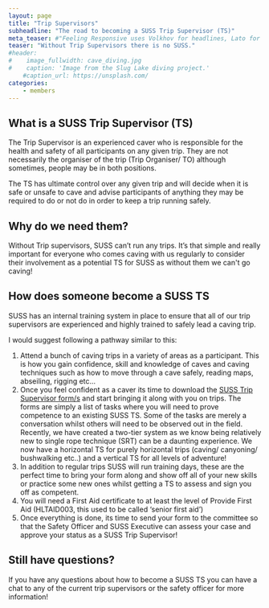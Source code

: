 ```yaml
---
layout: page
title: "Trip Supervisors"
subheadline: "The road to becoming a SUSS Trip Supervisor (TS)"
meta_teaser: #"Feeling Responsive uses Volkhov for headlines, Lato for everything else and if you are in need to show some code, it will be in Lucida Console."
teaser: "Without Trip Supervisors there is no SUSS."
#header:
#    image_fullwidth: cave_diving.jpg
#    caption: 'Image from the Slug Lake diving project.'
    #caption_url: https://unsplash.com/
categories:
    - members
---
```


## What is a SUSS Trip Supervisor (TS)

The Trip Supervisor is an experienced caver who is responsible for the health and safety of all participants on any given trip. They are not necessarily the organiser of the trip (Trip Organiser/ TO) although sometimes, people may be in both positions.

The TS has ultimate control over any given trip and will decide when it is safe or unsafe to cave and advise participants of anything they may be required to do or not do in order to keep a trip running safely.

## Why do we need them?

Without Trip supervisors, SUSS can’t run any trips. It’s that simple and really important for everyone who comes caving with us regularly to consider their involvement as a potential TS for SUSS as without them we can't go caving!

## How does someone become a SUSS TS

SUSS has an internal training system in place to ensure that all of our trip supervisors are experienced and highly trained to safely lead a caving trip.

I would suggest following a pathway similar to this:

1.  Attend a bunch of caving trips in a variety of areas as a participant. This is how you gain confidence, skill and knowledge of caves and caving techniques such as how to move through a cave safely, reading maps, abseiling, rigging etc...
2.  Once you feel confident as a caver its time to download the [SUSS Trip Supervisor form/s](/assets/tripleader.pdf) and start bringing it along with you on trips. The forms are simply a list of tasks where you will need to prove competence to an existing SUSS TS. Some of the tasks are merely a conversation whilst others will need to be observed out in the field. Recently, we have created a two-tier system as we know being relatively new to single rope technique (SRT) can be a daunting experience. We now have a horizontal TS for purely horizontal trips (caving/ canyoning/ bushwalking etc..) and a vertical TS for all levels of adventure!
3.  In addition to regular trips SUSS will run training days, these are the perfect time to bring your form along and show off all of your new skills or practice some new ones whilst getting a TS to assess and sign you off as competent.
4.  You will need a First Aid certificate to at least the level of Provide First Aid (HLTAID003, this used to be called ‘senior first aid’)
5.  Once everything is done, its time to send your form to the committee so that the Safety Officer and SUSS Executive can assess your case and approve your status as a SUSS Trip Supervisor!

## Still have questions?

If you have any questions about how to become a SUSS TS you can have a chat to any of the current trip supervisors or the safety officer for more information!
